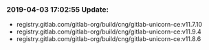 ### 2019-04-03 17:02:55 Update:

- registry.gitlab.com/gitlab-org/build/cng/gitlab-unicorn-ce:v11.7.10
- registry.gitlab.com/gitlab-org/build/cng/gitlab-unicorn-ce:v11.9.4
- registry.gitlab.com/gitlab-org/build/cng/gitlab-unicorn-ce:v11.8.6

